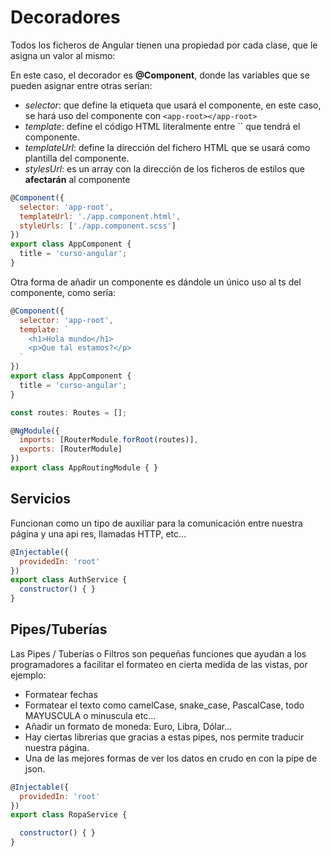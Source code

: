 # Decoradores

Todos los ficheros de Angular tienen una propiedad por cada clase, que le asigna un valor al mismo:

<!-- https://jhildenbiddle.github.io/docsify-tabs/#/ -->

<!-- tabs:start -->

<!-- tab:**@Component** -->

En este caso, el decorador es __@Component__, donde las variables que se pueden asignar entre otras serían:

* *selector*: que define la etiqueta que usará el componente, en este caso, se hará uso del componente con `<app-root></app-root>`
* *template*: define el código HTML literalmente entre `` que tendrá el componente.
* *templateUrl*: define la dirección del fichero HTML que se usará como plantilla del componente.
* *stylesUrl*: es un array con la dirección de los ficheros de estilos que __afectarán__ al componente

```javascript
@Component({
  selector: 'app-root',
  templateUrl: './app.component.html',
  styleUrls: ['./app.component.scss']
})
export class AppComponent {
  title = 'curso-angular';
}
```

Otra forma de añadir un componente es dándole un único uso al ts del componente, como sería:

```javascript
@Component({
  selector: 'app-root',
  template: `
    <h1>Hola mundo</h1>
    <p>Que tal estamos?</p>
  `
})
export class AppComponent {
  title = 'curso-angular';
}
```

<!-- tab:**@NgModule** -->

```javascript
const routes: Routes = [];

@NgModule({
  imports: [RouterModule.forRoot(routes)],
  exports: [RouterModule]
})
export class AppRoutingModule { }
```

<!-- tab:**@Service** -->
## Servicios

Funcionan como un tipo de auxiliar para la comunicación entre nuestra página y una api res, llamadas HTTP, etc...
```javascript
@Injectable({
  providedIn: 'root'
})
export class AuthService {
  constructor() { }
}
```

<!-- tab:**@Pipe** -->

## Pipes/Tuberías

Las Pipes / Tuberías o Filtros son pequeñas funciones que ayudan a los programadores a facilitar el formateo en cierta medida de las vistas, por ejemplo:
* Formatear fechas
* Formatear el texto como camelCase, snake_case, PascalCase, todo MAYUSCULA o minuscula etc...
* Añadir un formato de moneda: Euro, Libra, Dólar...
* Hay ciertas librerias que gracias a estas pipes, nos permite traducir nuestra página.
* Una de las mejores formas de ver los datos en crudo en con la pipe de json.

```javascript
@Injectable({
  providedIn: 'root'
})
export class RopaService {

  constructor() { }
}
```

<!-- tabs:end -->
